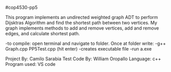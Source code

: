 #cop4530-pp5

This program implements an undirected weighted graph ADT to perform Dijsktras Algorithm and find the shortest path between two vertices. My graph implements methods to add and remove vertices, add and remove edges, and calculate shortest path.

-to compile: open terminal and navigate to folder. Once at folder write:
		-g++ Graph.cpp PP5Test.cpp (hit enter)
		-creates executable file
		-run a.exe
		
Project By: Camilo Sarabia
Test Code By: William Oropallo
Language: c++
Program used: VS code
